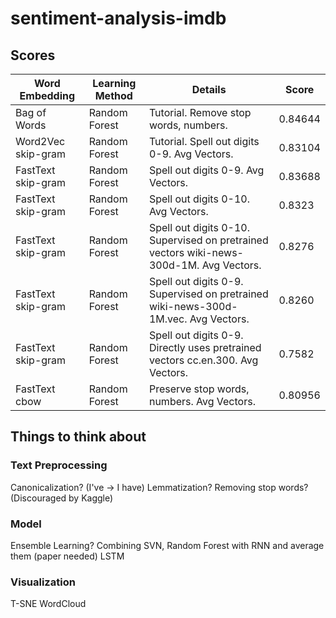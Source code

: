 # sentiment-analysis-imdb

## Scores

Word Embedding | Learning Method | Details | Score
--- | --- | --- | ---
Bag of Words | Random Forest | Tutorial. Remove stop words, numbers. | 0.84644
Word2Vec skip-gram| Random Forest | Tutorial. Spell out digits 0-9. Avg Vectors.| 0.83104
FastText skip-gram| Random Forest | Spell out digits 0-9. Avg Vectors. | 0.83688
FastText skip-gram| Random Forest | Spell out digits 0-10. Avg Vectors. | 0.8323
FastText skip-gram| Random Forest | Spell out digits 0-10. Supervised on pretrained vectors wiki-news-300d-1M. Avg Vectors. | 0.8276
FastText skip-gram| Random Forest | Spell out digits 0-9. Supervised on pretrained wiki-news-300d-1M.vec. Avg Vectors. | 0.8260
FastText skip-gram| Random Forest | Spell out digits 0-9. Directly uses pretrained vectors cc.en.300. Avg Vectors. | 0.7582
FastText cbow | Random Forest | Preserve stop words, numbers. Avg Vectors. | 0.80956


## Things to think about
### Text Preprocessing
Canonicalization? (I've -> I have)
Lemmatization?
Removing stop words? (Discouraged by Kaggle)

### Model
Ensemble Learning? Combining SVN, Random Forest with RNN and average them (paper needed)
LSTM

### Visualization
T-SNE
WordCloud
